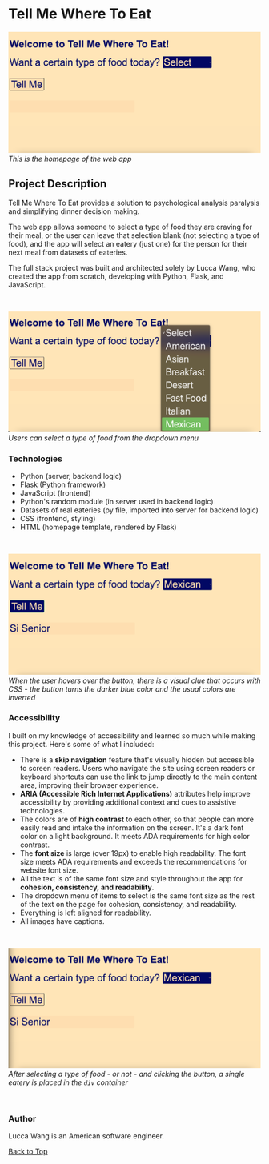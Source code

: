<a name="top"></a>

# Tell Me Where To Eat

![Image of homepage: This is the homepage of the web app.](/static/images/readme_markdown/home2.png)
*This is the homepage of the web app*

## Project Description 
Tell Me Where To Eat provides a solution to psychological analysis paralysis and simplifying dinner decision making. 

The web app allows someone to select a type of food they are craving for their meal, or the user can leave that selection blank (not selecting a type of food), and the app will select an eatery (just one) for the person for their next meal from datasets of eateries. 

The full stack project was built and architected solely by Lucca Wang, who created the app from scratch, developing with Python, Flask, and JavaScript.

<br>

![Image of homepage: Users can select a type of food from the dropdown menu.](/static/images/readme_markdown/dropdown2.png)
*Users can select a type of food from the dropdown menu*

### Technologies  
* Python (server, backend logic)
* Flask (Python framework)
* JavaScript (frontend)
* Python's random module (in server used in backend logic) 
* Datasets of real eateries (py file, imported into server for backend logic)
* CSS (frontend, styling)
* HTML (homepage template, rendered by Flask)

<br>

![Image of Homepage: When the user hovers over the button, there is a visual clue that occurs with CSS.](/static/images/readme_markdown/hover.png)
*When the user hovers over the button, there is a visual clue that occurs with CSS - the button turns the darker blue color and the usual colors are inverted*

### Accessibility
I built on my knowledge of accessibility and learned so much while making this project. Here's some of what I included: 

* There is a __skip navigation__ feature that's visually hidden but accessible to screen readers. Users who navigate the site using screen readers or keyboard shortcuts can use the link to jump directly to the main content area, improving their browser experience. 
* __ARIA (Accessible Rich Internet Applications)__ attributes help improve accessibility by providing additional context and cues to assistive technologies.
* The colors are of __high contrast__ to each other, so that people can more easily read and intake the information on the screen. It's a dark font color on a light background. It meets ADA requirements for high color contrast. 
* The __font size__ is large (over 19px) to enable high readability. The font size meets ADA requirements and exceeds the recommendations for website font size.
* All the text is of the same font size and style throughout the app for __cohesion, consistency, and readability__. 
* The dropdown menu of items to select is the same font size as the rest of the text on the page for cohesion, consistency, and readability. 
* Everything is left aligned for readability.
* All images have captions.

<br>

![Image of homepage: After selecting a type and clicking the button, a single eatery is placed in the div placeholder.](/static/images/readme_markdown/active_reg_result.png)
*After selecting a type of food - or not - and clicking the button, a single eatery is placed in the `div` container*

<br>

### Author  
Lucca Wang is an American software engineer.


[Back to Top](#top)